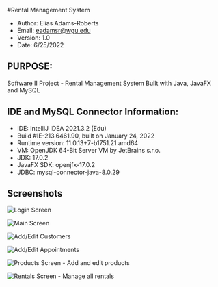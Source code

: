 #Rental Management System
- Author: Elias Adams-Roberts
- Email:  eadamsr@wgu.edu
- Version: 1.0
- Date: 6/25/2022

## PURPOSE:
Software II Project - Rental Management System
Built with Java, JavaFX and MySQL

## IDE and MySQL Connector Information:
- IDE: IntelliJ IDEA 2021.3.2 (Edu)
- Build #IE-213.6461.90, built on January 24, 2022
- Runtime version: 11.0.13+7-b1751.21 amd64
- VM: OpenJDK 64-Bit Server VM by JetBrains s.r.o.
- JDK: 17.0.2
- JavaFX SDK: openjfx-17.0.2
- JDBC: mysql-connector-java-8.0.29

## Screenshots
![Login Screen](https://github.com/erobertsdev/c195-eadamsr/blob/master/screenshots/rms-login.png)

![Main Screen](https://github.com/erobertsdev/c195-eadamsr/blob/master/screenshots/rms-main-screen.png)

![Add/Edit Customers](https://github.com/erobertsdev/c195-eadamsr/blob/master/screenshots/rms-edit-customer.png)

![Add/Edit Appointments](https://github.com/erobertsdev/c195-eadamsr/blob/master/screenshots/rms-edit-appointment.png)

![Products Screen - Add and edit products](https://github.com/erobertsdev/c195-eadamsr/blob/master/screenshots/rms-products-screen.png)

![Rentals Screen - Manage all rentals](https://github.com/erobertsdev/c195-eadamsr/blob/master/screenshots/rms-rentals.png)



